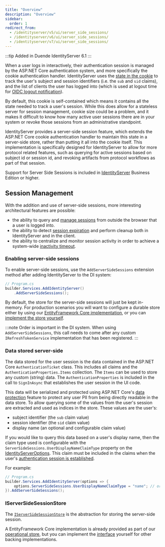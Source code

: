 ```yaml
---
title: "Overview"
description: "Overview"
sidebar:
  order: 1
redirect_from:
  - /identityserver/v5/ui/server_side_sessions/
  - /identityserver/v6/ui/server_side_sessions/
  - /identityserver/v7/ui/server_side_sessions/
---
```


:::tip
Added in Duende IdentityServer 6.1
:::

When a user logs in interactively, their authentication session is managed by the ASP.NET Core authentication system,
and more specifically the cookie authentication handler.
IdentityServer uses
the [state in the cookie](/identityserver/v7/ui/login/session#well-known-claims-issued-from-the-login-page) to track the
user's subject and session identifiers (i.e. the `sub` and `sid` claims), and the list of clients the user has logged
into (which is used at logout time for [OIDC logout notification](/identityserver/v7/ui/logout/notification)).

By default, this cookie is self-contained which means it contains all the state needed to track a user's session.
While this does allow for a stateless server for session management, cookie size could be a problem, and it makes it
difficult to know how many active user sessions there are in your system or revoke those sessions from an administrative
standpoint.

IdentityServer provides a server-side session feature, which extends the ASP.NET Core cookie authentication handler to
maintain this state in a server-side store, rather than putting it all into the cookie itself.
This implementation is specifically designed for IdentityServer to allow for more protocol related features, such as
querying for active sessions based on subject id or session id, and revoking artifacts from protocol workflows as part
of that session.

Support for Server Side Sessions is included in [IdentityServer](https://duendesoftware.com/products/identityserver)
Business Edition or higher.

## Session Management

With the addition and use of server-side sessions, more interesting architectural features are possible:

* the ability to query and [manage sessions](session-management) from outside the browser that a user is logged into.
* the ability to detect [session expiration](session-expiration) and perform cleanup both in IdentityServer and
  in the client.
* the ability to centralize and monitor session activity in order to achieve a
  system-wide [inactivity timeout](inactivity-timeout).

### Enabling server-side sessions

To enable server-side sessions, use the `AddServerSideSessions` extension method after adding IdentityServer to the DI
system:

```cs
// Program.cs
builder.Services.AddIdentityServer()
    .AddServerSideSessions();
```

By default, the store for the server-side sessions will just be kept in-memory.
For production scenarios you will want to configure a durable store either by using
our [EntityFramework Core implementation](/identityserver/v7/data/ef#operational-store), or you
can [implement the store yourself](/identityserver/v7/reference/stores/server_side_sessions).

:::note
Order is important in the DI system.
When using `AddServerSideSessions`, this call needs to come after any custom `IRefreshTokenService` implementation that
has been registered.
:::

### Data stored server-side

The data stored for the user session is the data contained in the ASP.NET Core `AuthenticationTicket` class. This
includes
all claims and the `AuthenticationProperties.Items` collection. The `Items` can be used to store any custom (string)
data. The `AuthenticationProperties` is included in the call to `SignInAsync` that establishes the user session in the
UI code.

This data will be serialized and protected using ASP.NET
Core's [data protection](/identityserver/v7/deployment#data-protection-keys) feature to protect any user PII from being
directly readable in the data store.
To allow querying some of the values from the user's session are extracted and used as indices in the store. These
values are the user's:

* subject identifier (the `sub` claim value)
* session identifier (the `sid` claim value)
* display name (an optional and configurable claim value)

If you would like to query this data based on a user's display name, then the claim type used is configurable with the
`ServerSideSessions.UserDisplayNameClaimType` property on
the [IdentityServerOptions](/identityserver/v7/reference/options#authentication).
This claim must be included in the claims when the
user's [authentication session is established](/identityserver/v7/ui/login/session).

For example:

```cs
// Program.cs
builder.Services.AddIdentityServer(options => {
    options.ServerSideSessions.UserDisplayNameClaimType = "name"; // or "email" perhaps
}).AddServerSideSessions();
```

### IServerSideSessionStore

The [`IServerSideSessionStore`](/identityserver/v7/reference/stores/server_side_sessions) is the abstraction for storing
the server-side session.

A EntityFramework Core implementation is already provided as part of
our [operational store](/identityserver/v7/data/ef#operational-store), but you can implement
the [interface](/identityserver/v7/reference/stores/server_side_sessions) yourself for other backing implementations.
